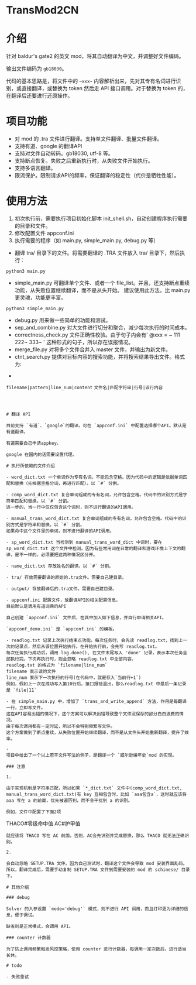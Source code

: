 # TransMod2CN

# 介绍

针对 baldur's gate2 的英文 mod，将其自动翻译为中文，并调整好文件编码。

输出文件编码为 `gb18030`。

代码的基本思路是，将文件中的 `~xxx~` 内容解析出来，先对其专有名词进行识别，或直接翻译，或替换为 token 然后走 API 接口调用。对于替换为 token 的，在翻译后还要进行还原操作。

# 项目功能

- 对 mod 的 .tra 文件进行翻译。支持单文件翻译、批量文件翻译。
- 支持有道、google 的翻译API
- 支持对文件自动转码。gb18030, utf-8 等。
- 支持断点恢复。失败之后重新执行时，从失败文件开始执行。
- 支持多语言翻译。
- 限流保护。限制请求API的频率，保证翻译的稳定性（代价是牺牲性能）。

# 使用方法

1. 初次执行前，需要执行项目初始化脚本 init_shell.sh，自动创建程序执行需要的目录和文件。
2. 修改配置文件 appconf.ini
3. 执行需要的程序（如 main.py, simple_main.py, debug.py 等）

- 翻译 tra/ 目录下的文件。将需要翻译的 .TRA 文件放入 tra/ 目录下，然后执行：

```
python3 main.py
```

- simple_main.py 可翻译单个文件、或者一个 file_list。并且，还支持断点重续功能，从失败位置继续翻译，而不是从头开始。
建议使用此方法，比 main.py 更灵魂，功能更丰富。
```
python3 simple_main.py
```

- debug.py 用来做一些简单的功能和测试。
- sep_and_combine.py 对大文件进行切分和聚合，减少每次执行的时间成本。
- correctness_check.py 文件正确性校验。由于句子内会有' @xxx = ~ 111 222~ 333~ ' 这种形式的句子，所以存在误报情况。
- merge_file.py 对将多个文件合并入 master 文件，并输出为新文件。
- ctnt_search.py 提供对目标内容的搜索功能，并将搜索结果导出文件。格式为:
- ```commandline
`filename|pattern|line_num|content`
`文件名|匹配字符串|行号|该行内容`
```



# 翻译 API

目前支持 `有道`、`google`的翻译。可在 `appconf.ini` 中配置选择哪个API。默认是有道翻译。

有道需要自己申请appkey。

google 在国内的话需要设置代理。

# 执行所依赖的文件介绍

- word_dict.txt 一个单词作为专有名词。不能包含空格。因为代码中的逻辑是依据单词匹配和替换（先根据空格分词，再进行匹配）。以 `#` 分割。

- comp_word_dict.txt 复合单词组成的专有名词，允许包含空格。代码中的识别方式是字符串匹配和替换。以 `#` 分割。
进一步的，当一行中仅仅包含这个词时，则不进行翻译的API调用。

- manual_trans_word_dict.txt 复合单词组成的专有名词，允许包含空格。代码中的识别方式是字符串和替换。以 `#` 分割。
如果命中这个文件里的单词，则不进行翻译的API调用。

- sp_word_dict.txt 当检测到 manual_trans_word_dict 中词时，要在 sp_word_dict.txt 这个文件中检测。因为有些常用词在日常的翻译和游戏环境上下文的翻译，是不一样的。必须要把这两种情况区分开。

- name_dict.txt 存放姓名的翻译。以 `#` 分割。

- tra/ 存放需要翻译的原始的.tra文件。需要自己建目录。

- output/ 存放翻译后的.tra文件。需要自己建目录。

- appconf.ini 配置文件，放翻译API的相关配置信息。
目前默认是调用有道词典的API

自己创建 `appconf.ini` 文件后，在其中加入如下信息，并自行申请相关API。

`appconf_demo.ini` 是 `appconf.ini` 的模板。

- readlog.txt 记录上次执行结束点功能。每次任务时，会先读 readlog.txt，找到上一次的记录点，然后从该位置开始执行。在开始执行前，会先写 readlog.txt。
每次任务执行成功后，调用 log.done(), 在文件末尾写入 'done' 记录，表示本次任务全部执行完。下次再执行时，则会忽略 readlog.txt 中全部内容。
readlog.txt 的格式为 `filename|line_num`
filename 表示读的文件
line_num 表示下一次执行的行号(在代码中，就是存入`当前行+1`) 
例如，假如上一次在成功写入第10行后，接口报错退出，那么readlog.txt 中最后一条记录是 `file|11`

- 在 simple_main.py 中，增加了 `trans_and_write_append` 方法，作用是每翻译一行，立即写文件。 
这在API容易出错的情况下，这个方案可以解决出错导致整个文件没保存的部分白白浪费的情况。 
由于每次调用都有一定时延，所以不会特别频繁写文件。
这个方案做到了断点重续，从失败位置开始继续翻译，而不是从文件头开始重新翻译，提升了效率。

- 
项目中给出了一个以上若干文件写法的例子，是翻译一个 `威尔逊编年史`mod 的实现。

### 注意

1.

由于实现机制是字符串匹配，所以如果 `*_dict.txt` 文件中(comp_word_dict.txt, manual_trans_word_dict.txt)有 key 互相包含时，比如 `aaa包含a`，这时就应该将 aaa 写在 a 的前面，优先被遍历到，而不会干扰到 a 的识别。

例如，文件中配置了下面2项
```
THACO#零级命中值
AC#护甲值
```
就应该将 THACO 写在 AC 前面，否则，AC会先识别并完成替换，那么 THACO 就无法正确识别。

2.

会自动忽略 SETUP.TRA 文件。因为自己测试时，翻译这个文件会导致 mod 安装界面乱码。
所以，翻译完成后，需要手动复制 SETUP.TRA 文件到需要安装的 mod 的 schinese/ 目录下。

# 其他介绍

### debug

Solver 的入参设置 `mode='debug'` 模式，则不进行 API 调用，而且打印更为详细的信息，便于调试。

缺省则是正常模式，会调用 API。

### counter 计数器

为了防止调用频繁触发风控策略，使用 counter 进行计数器，每调用一定次数后，进行适当长休。

# todo

- 失败重试